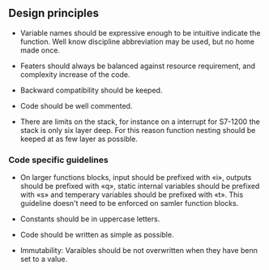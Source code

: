 ## Design principles

- Variable names should be expressive enough to be intuitive indicate the function. Well know discipline abbreviation may be used, but no home made once.

- Featers should always be balanced against resource requirement, and complexity increase of the code.

- Backward compatibility should be keeped.

- Code should be well commented.

- There are limits on the stack, for instance on a interrupt for S7-1200 the stack is only six layer deep. For this reason function nesting should be keeped at as few layer as possible.

### Code specific guidelines

- On larger functions blocks, input should be prefixed with «i», outputs should be prefixed with «q», static internal variables should be prefixed with «s» and temperary variables should be prefixed with «t». This guideline doesn't need to be enforced on samler function blocks.

- Constants should be in uppercase letters.

- Code should be written as simple as possible.

- Immutability: Varaibles should be not overwritten when they have benn set to a value. 

